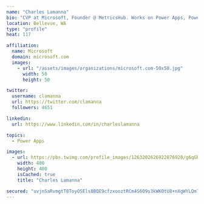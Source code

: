 ```yaml
---
name: "Charles Lamanna"
bio: "CVP at Microsoft, Founder @ MetricsHub. Works on Power Apps, Power Automate, Power Virtual Agent, Common Data Service and Dynamics 365."
location: Bellevue, WA
type: "profile"
heat: 117

affiliation:
  name: Microsoft
  domain: microsoft.com
  images:
    - url: "/assets/images/organizations/microsoft.com-50x50.jpg"
      width: 50
      height: 50

twitter:
  username: clamanna
  url: https://twitter.com/clamanna
  followers: 4651

linkedin:
  url: https://www.linkedin.com/in/charleslamanna

topics:
  - Power Apps

images:
  - url: https://pbs.twimg.com/profile_images/1263202626922876928/g6qGbHZ-_400x400.jpg
    width: 400
    height: 400
    isCached: true
    title: "Charles Lamanna"

secured: "uvjnSaRvmgtT8ToyOSEls8BQE9cfzxooztRCm4S6O9s3kWKOtU8+nXgWYLQm7dpMmkqv6k8y+R/oUAyqhAKYwri60twN0ZT248nefQ2l0iqnTmwmaEQ4l+Pxv0MAJyj5kSer5ZxjAPNHz9xW49JKsBxF8Fsb2CymnPyvk8OTOJhmSO2ZQFP3Ns7jaxdpTrNKCN4P2uGmujPgbrYhyHdMlMf1g8VqlBNeVjyxcSvUhUB6a2Wt37bLMJVAWHwTQ/nEZ2RHr8F+BNZo7EtW2sQyMDmqhS1jFcIL7DcV9RcYaLYbBqLkaFlPT7RcLWHzaq9NYyxGfxWfVnSwFss2Niq+aoFajw6JQO9dUeOrUT2U46+w3c+3W7Kwc+a1ogYjM5OUVQrgt9O8nfCEJKtoOFElyJG7ojVBv/hME/IrERv4Nyg=;WXwcU18LhZw/EAQ87V5lfw=="
---
```



